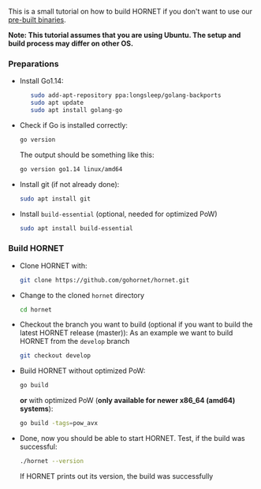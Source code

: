 This is a small tutorial on how to build HORNET if you don't want to use our [pre-built binaries](https://github.com/gohornet/hornet/releases). 

**Note: This tutorial assumes that you are using Ubuntu. The setup and build process may differ on other OS.**

### Preparations

- Install Go1.14:
  ```bash
     sudo add-apt-repository ppa:longsleep/golang-backports
     sudo apt update
     sudo apt install golang-go
  ```
- Check if Go is installed correctly:
  ```bash
  go version
  ```
  The output should be something like this:
  ```bash
  go version go1.14 linux/amd64
  ```
- Install git (if not already done):
  ```bash
  sudo apt install git
  ```
- Install `build-essential` (optional, needed for optimized PoW)
  ```bash
  sudo apt install build-essential
  ```

### Build HORNET

- Clone HORNET with:
  ```bash
  git clone https://github.com/gohornet/hornet.git
  ```
- Change to the cloned `hornet` directory
  ```bash
  cd hornet
  ```
- Checkout the branch you want to build (optional if you want to build the latest HORNET release (master)):
  As an example we want to build HORNET from the `develop` branch
  ```bash
  git checkout develop
  ```
- Build HORNET
  without optimized PoW:
  ```bash
  go build
  ```
  **or** with optimized PoW (**only available for newer x86_64 (amd64) systems**):
  ```bash
  go build -tags=pow_avx
  ```
- Done, now you should be able to start HORNET.
  Test, if the build was successful:
  ```bash
  ./hornet --version
  ```
  If HORNET prints out its version, the build was successfully
